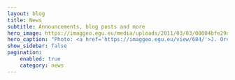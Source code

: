 ```yaml
---
layout: blog
title: News
subtitle: Announcements, blog posts and more
hero_image: https://imaggeo.egu.eu/media/uploads/2011/03/03/00004bfe29d3009225d01cac6f5bde46.jpg
hero_caption: "Photo: <a href='https://imaggeo.egu.eu/view/684/'>J. Orcutt / imaggeo</a>"
show_sidebar: false
pagination:
    enabled: true
    category: news
---
```

